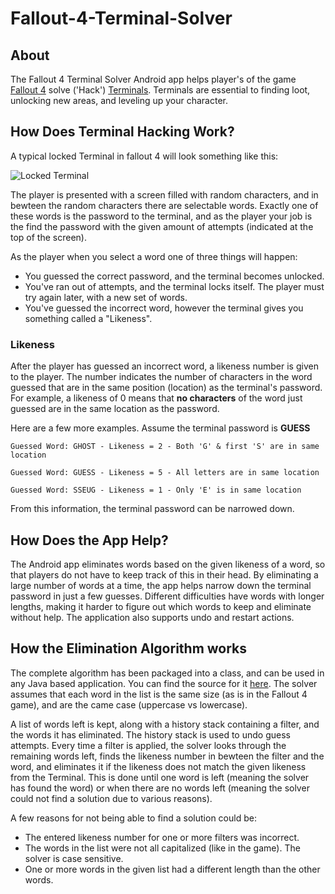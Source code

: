 # Fallout-4-Terminal-Solver

## About
The Fallout 4 Terminal Solver Android app helps player's of the game [Fallout 4](https://en.wikipedia.org/wiki/Fallout_4) solve ('Hack')
[Terminals](http://fallout.wikia.com/wiki/Terminal). Terminals are essential to finding loot, unlocking new areas, and leveling up your character.

## How Does Terminal Hacking Work?
A typical locked Terminal in fallout 4 will look something like this:

![Locked Terminal](https://i.ytimg.com/vi/eTytWIEnW20/maxresdefault.jpg)

The player is presented with a screen filled with random characters, and in bewteen the random characters there are selectable words. 
Exactly one of these words is the password to the terminal, and as the player your job is the find the password with the given
amount of attempts (indicated at the top of the screen). 

As the player when you select a word one of three things will happen:
* You guessed the correct password, and the terminal becomes unlocked.
* You've ran out of attempts, and the terminal locks itself. The player must try again later, with a new set of words.
* You've guessed the incorrect word, however the terminal gives you something called a "Likeness".

### Likeness
After the player has guessed an incorrect word, a likeness number is given to the player. The number indicates the number of
characters in the word guessed that are in the same position (location) as the terminal's password. 
For example, a likeness of 0 means that **no characters** of the word just guessed are in the same location as the password.

Here are a few more examples. Assume the terminal password is **GUESS**

```
Guessed Word: GHOST - Likeness = 2 - Both 'G' & first 'S' are in same location
```
```
Guessed Word: GUESS - Likeness = 5 - All letters are in same location
```
```
Guessed Word: SSEUG - Likeness = 1 - Only 'E' is in same location
```

From this information, the terminal password can be narrowed down.

## How Does the App Help?
The Android app eliminates words based on the given likeness of a word, so that players do not have to keep track of this in their head.
By eliminating a large number of words at a time, the app helps narrow down the terminal password in just a few guesses. Different difficulties have words with longer lengths, making it harder to figure out which words to keep and eliminate without help.
The application also supports undo and restart actions.

## How the Elimination Algorithm works
The complete algorithm has been packaged into a class, and can be used in any Java based application. You can find the source for it [here](app/src/main/java/com/zainhumayun/fallout4terminalsolver/TerminalSolver.java). The solver assumes that each word in the list is the same size (as is in the Fallout 4 game), and are the came case (uppercase vs lowercase). 

A list of words left is kept, along with a history stack containing a filter, and the words it has eliminated. The history stack is used to undo guess attempts. Every time a filter is applied, the solver looks through the remaining words left, finds the likeness number in bewteen the filter and the word, and eliminates it if the likeness does not match the given likeness from the Terminal. This is done until one word is left (meaning the solver has found the word) or when there are no words left (meaning the solver could not find a solution due to various reasons).

A few reasons for not being able to find a solution could be:
* The entered likeness number for one or more filters was incorrect.
* The words in the list were not all capitalized (like in the game). The solver is case sensitive.
* One or more words in the given list had a different length than the other words.

